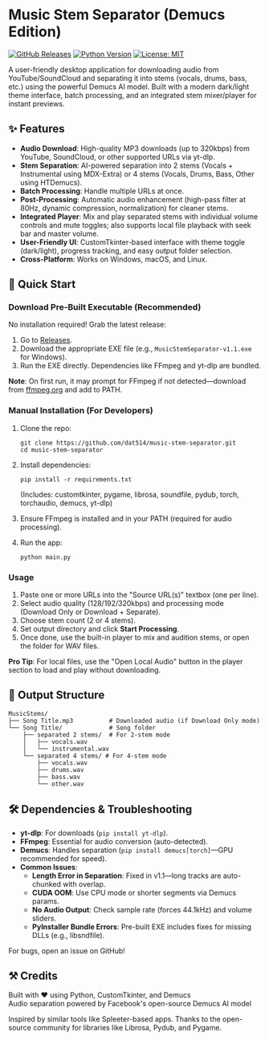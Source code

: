 # Music Stem Separator (Demucs Edition)

[![GitHub Releases](https://img.shields.io/github/v/release/dat514/music-stem-separator?include_prereleases=&sort=semver&color=brightgreen)](https://github.com/dat514/music-stem-separator/releases)
[![Python Version](https://img.shields.io/badge/python-3.8%2B-blue)](https://www.python.org/downloads/)
[![License: MIT](https://img.shields.io/badge/License-MIT-yellow.svg)](https://opensource.org/licenses/MIT)

A user-friendly desktop application for downloading audio from YouTube/SoundCloud and separating it into stems (vocals, drums, bass, etc.) using the powerful Demucs AI model. Built with a modern dark/light theme interface, batch processing, and an integrated stem mixer/player for instant previews.

## ✨ Features

- **Audio Download**: High-quality MP3 downloads (up to 320kbps) from YouTube, SoundCloud, or other supported URLs via yt-dlp.
- **Stem Separation**: AI-powered separation into 2 stems (Vocals + Instrumental using MDX-Extra) or 4 stems (Vocals, Drums, Bass, Other using HTDemucs).
- **Batch Processing**: Handle multiple URLs at once.
- **Post-Processing**: Automatic audio enhancement (high-pass filter at 80Hz, dynamic compression, normalization) for cleaner stems.
- **Integrated Player**: Mix and play separated stems with individual volume controls and mute toggles; also supports local file playback with seek bar and master volume.
- **User-Friendly UI**: CustomTkinter-based interface with theme toggle (dark/light), progress tracking, and easy output folder selection.
- **Cross-Platform**: Works on Windows, macOS, and Linux.

## 🚀 Quick Start

### Download Pre-Built Executable (Recommended)
No installation required! Grab the latest release:

1. Go to [Releases](https://github.com/dat514/music-stem-separator/releases).
2. Download the appropriate EXE file (e.g., `MusicStemSeparator-v1.1.exe` for Windows).
3. Run the EXE directly. Dependencies like FFmpeg and yt-dlp are bundled.

**Note**: On first run, it may prompt for FFmpeg if not detected—download from [ffmpeg.org](https://ffmpeg.org/download.html) and add to PATH.

### Manual Installation (For Developers)
1. Clone the repo:
   ```
   git clone https://github.com/dat514/music-stem-separator.git
   cd music-stem-separator
   ```

2. Install dependencies:
   ```
   pip install -r requirements.txt
   ```
   (Includes: customtkinter, pygame, librosa, soundfile, pydub, torch, torchaudio, demucs, yt-dlp)

3. Ensure FFmpeg is installed and in your PATH (required for audio processing).

4. Run the app:
   ```
   python main.py
   ```

### Usage
1. Paste one or more URLs into the "Source URL(s)" textbox (one per line).
2. Select audio quality (128/192/320kbps) and processing mode (Download Only or Download + Separate).
3. Choose stem count (2 or 4 stems).
4. Set output directory and click **Start Processing**.
5. Once done, use the built-in player to mix and audition stems, or open the folder for WAV files.

**Pro Tip**: For local files, use the "Open Local Audio" button in the player section to load and play without downloading.

## 📁 Output Structure
```
MusicStems/
├── Song Title.mp3          # Downloaded audio (if Download Only mode)
└── Song Title/             # Song folder
    ├── separated 2 stems/  # For 2-stem mode
    │   ├── vocals.wav
    │   └── instrumental.wav
    └── separated 4 stems/ # For 4-stem mode
        ├── vocals.wav
        ├── drums.wav
        ├── bass.wav
        └── other.wav
```

## 🛠️ Dependencies & Troubleshooting
- **yt-dlp**: For downloads (`pip install yt-dlp`).
- **FFmpeg**: Essential for audio conversion (auto-detected).
- **Demucs**: Handles separation (`pip install demucs[torch]`—GPU recommended for speed).
- **Common Issues**:
  - **Length Error in Separation**: Fixed in v1.1—long tracks are auto-chunked with overlap.
  - **CUDA OOM**: Use CPU mode or shorter segments via Demucs params.
  - **No Audio Output**: Check sample rate (forces 44.1kHz) and volume sliders.
  - **PyInstaller Bundle Errors**: Pre-built EXE includes fixes for missing DLLs (e.g., libsndfile).

For bugs, open an issue on GitHub!

## ⚒️ Credits
Built with ❤️ using Python, CustomTkinter, and Demucs  
Audio separation powered by Facebook's open-source Demucs AI model  

Inspired by similar tools like Spleeter-based apps. Thanks to the open-source community for libraries like Librosa, Pydub, and Pygame.
